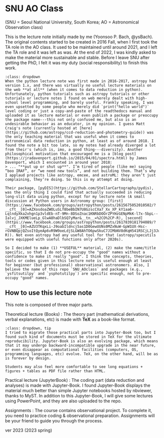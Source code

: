 # SNU AO Class
(SNU = Seoul National University, South Korea; AO = Astronomical Observation class)

This is the lecture note initially made by me (Yoonsoo P. Bach, @ysBach). The original contents started to be created in 2016 Fall, when I first took the TA role in the AO class. It used to be maintained until around 2021, and I left the TA role and it was left as was. At the end of 2022, I was kindly asked to make the material more sustainable and stable. Before I leave SNU after getting the PhD, I felt it was my duty (social responsibility) to finish this work.

```{admonition} Brief reasons why I made this
:class: dropdown
When the python lecture note was first made in 2016-2017, astropy had version 1.x, and there was virtually no useful lecture materials on the web **at all** (when it comes to data reduction in python). Unfortunately, python tutorials such as astropy tutorials or other tutorials or lecture notes I found on web merely dealt with high-school level programming, and barely useful. Frankly speaking, I was even upsetted by some people who merely did `print("hello world")` level coding or just a copy-and-paste of the readthedocs manual and uploaded it as lecture material or even publish a package or preoccupy the package name---this not only confused me, but also is an undesirable behavior as an educator, in my opinion. I guess Matt Craig's note (currently hosted at [here](https://github.com/astropy/ccd-reduction-and-photometry-guide)) was the only teaching material that was useful when it comes to astronomical data reduction in python, at least as of around 2018. I found the note a bit too late, so my notes had already diverged a lot from their's (which is, imo, a good thing---diversity). Another philosophical motivation that encouraged me is a [blog post](https://jradavenport.github.io/2015/04/01/spectra.html) by James Davenport, which I encounted in around year 2018:
> ... "**put up or shut up**". I’m tired of people (like me) saying “boo IRAF”, or “we need new tools”, and not building them. That’s why I applaud projects like astropy, emcee, and astroML: they aren’t just complaining, they’re doing. So this is my attempt at doing.

Their package, [pyDIS](https://github.com/StellarCartography/pydis), was the only thing I could find that actually succeeded in reducing long-slit data using python, except for my lecture note (A small discussion at Python users in Astronomy group: [first](https://www.facebook.com/groups/astropython/posts/2615675052010502/?__cft__[0]=AZXosdoaZWOLuSLf8beBbIN7U8GzscCXa7_Xx_XP_kY1aa6-LqlndyXka2xhgn1p3vldEb-nT-9Mn-8DSoZnac1KNRbDOOrZPYHzGENpMkK-l7x-5bpL--Ialvj_JXKMElueLp_GlwA8haDlbSQ7yMar&__tn__=%2CO%2CP-R), [second](https://www.facebook.com/groups/astropython/posts/2617839181794089/?__cft__[0]=AZU3TKqxLi-J9oabIldncj5as1D0GewUUNs0MZxNuW-GpW1UX-Hsc-rGVNBQpjQZsoItQyeAp6vR9W9oeLdjSLGW8AhTO6pwSkuC7JIMbNV8dKqH541RSCjLJj3JuRyCqxDiiLbtpJq0geIEDADc67Zz&__tn__=%2CO%2CP-R)). Not even astropy had any useful tool for that (astropy/specutils were equipped with useful functions only after 2020s).

So I decided to make (1) **USEFUL** material, (2) make the name/title specific, so that I do not pre-occupy the "good" names without a confidence to make it really "good". I think the concepts, theories, tools or codes given in this lecture note is useful enough at least for beginner (but professional) observational astronomers. Also, I believe the name of this repo `SNU_AOclass` and packages (e.g., `ysfitsutilpy` and `ysphotutilpy`) are specific enough, not to pre-occupy "good" names.
```

## How to use this lecture note
This note is composed of three major parts.

Theoretical lecture (Books)
: The theory part (mathematical derivations, verbal explanations, etc) is made with **TeX** as a book-like format.
```{admonition} Why not Jupyter-Book?
:class: dropdown, tip
I tried to migrate those practical parts into Jupyter-Book too, but I found such kind of documents must be stored in TeX for the ultimate reproducibility. Jupyter-Book is also an evolving package, which means that it may undergo backward-incompatible upgrade in the near future, or even disappear as computational facilities (computers, OS, programming languages, etc) evolve. TeX, on the other hand, will be as is forever by design.

Students may also feel more comfortable to see long equations + figures + tables as PDF file rather than HTML.
```

Practical lecture (JupyterBook)
: The coding part (data reduction and analyses) is made with Jupyter-Book. I found Jupyter-Book displays the material much better than simple Jupyter notebooks hosted by nbviewer, thanks to MyST.
In addition to this Jupyter-Book, I will give some lectures using PowerPoint, and they are also uploaded to the repo.

Assignments
: The course contains observational project. To complete it, you need to practice coding & observational preparation. Assignments will be your friend to guide you through the process.


ver 2023 (2023 spring)